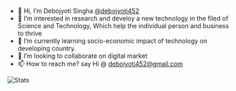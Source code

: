 - 👋 Hi, I’m Debojyoti Singha [@debojyoti452](https://github.com/debojyoti452/SwingTechnologies452)
- 👀 I’m interested in research and develoy a new technology in the filed of Science and Technology, Which help the individual person and business to thrive
- 🌱 I’m currently learning socio-economic impact of technology on developing country. 
- 💞️ I’m looking to collaborate on digital market
- 📫 How to reach me? say Hi @ debojyoti452@gmail.com


![Stats](https://github-readme-stats.vercel.app/api?username=debojyoti452&&show_icons=true&include_all_commits=true&title_color=ffffff&count_private=true&theme=highcontrast)
